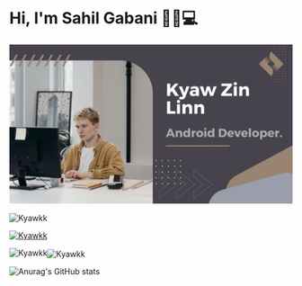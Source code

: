 # Hi, I'm Sahil Gabani 👋🏼💻

<img src="https://raw.githubusercontent.com/Kyawkk/Kyawkk/main/Add%20a%20heading.jpg" alt="banner">
  
<p align="left"> <img src="https://komarev.com/ghpvc/?username=Kyawkk&label=Profile%20views&color=0e75b6&style=flat" alt="Kyawkk" /> </p>
<p align="left"> <a href="https://github.com/ryo-ma/github-profile-trophy"><img src="https://github-profile-trophy.vercel.app/?username=Kyawkk" alt="Kyawkk" /></a> </p>

<p><img align="left" src="https://github-readme-stats.vercel.app/api/top-langs?username=Kyawkk&show_icons=true&locale=en&layout=compact" alt="Kyawkk" /></p>

<p><img align="center" src="https://github-readme-streak-stats.herokuapp.com/?user=Kyawkk" alt="Kyawkk" /></p>

![Anurag's GitHub stats](https://github-readme-stats.vercel.app/api?username=Kyawkk&theme=radical&show=reviews,discussions_started,discussions_answered,prs_merged,prs_merged_percentage)
<!---
Kyawkk/Kyawkk is a ✨ special ✨ repository because its `README.md` (this file) appears on your GitHub profile.
You can click the Preview link to take a look at your changes.
--->
